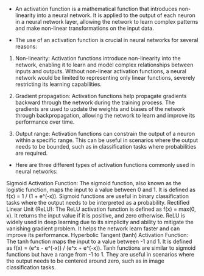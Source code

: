 - An activation function is a mathematical function that introduces non-linearity into a neural network. It is applied to the output of each neuron in a neural network layer, allowing the network to learn complex patterns and make non-linear transformations on the input data.

- The use of an activation function is crucial in neural networks for several reasons:

1. Non-linearity: Activation functions introduce non-linearity into the network, enabling it to learn and model complex relationships between inputs and outputs. Without non-linear activation functions, a neural network would be limited to representing only linear functions, severely restricting its learning capabilities.

2. Gradient propagation: Activation functions help propagate gradients backward through the network during the training process. The gradients are used to update the weights and biases of the network through backpropagation, allowing the network to learn and improve its performance over time.

3. Output range: Activation functions can constrain the output of a neuron within a specific range. This can be useful in scenarios where the output needs to be bounded, such as in classification tasks where probabilities are required.

- Here are three different types of activation functions commonly used in neural networks:

Sigmoid Activation Function: The sigmoid function, also known as the logistic function, maps the input to a value between 0 and 1. It is defined as f(x) = 1 / (1 + e^(-x)). Sigmoid functions are useful in binary classification tasks where the output needs to be interpreted as a probability.
Rectified Linear Unit (ReLU): The ReLU activation function is defined as f(x) = max(0, x). It returns the input value if it is positive, and zero otherwise. ReLU is widely used in deep learning due to its simplicity and ability to mitigate the vanishing gradient problem. It helps the network learn faster and can improve its performance.
Hyperbolic Tangent (tanh) Activation Function: The tanh function maps the input to a value between -1 and 1. It is defined as f(x) = (e^x - e^(-x)) / (e^x + e^(-x)). Tanh functions are similar to sigmoid functions but have a range from -1 to 1. They are useful in scenarios where the output needs to be centered around zero, such as in image classification tasks.
